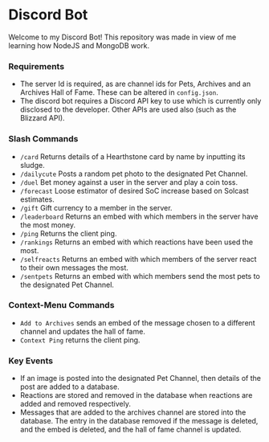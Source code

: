 # Discord Bot

Welcome to my Discord Bot! This repository was made in view of me learning how NodeJS and MongoDB work.

### Requirements
- The server Id is required, as are channel ids for Pets, Archives and an Archives Hall of Fame. These can be altered in `config.json`.
- The discord bot requires a Discord API key to use which is currently only disclosed to the developer. Other APIs are used also (such as the Blizzard API).

### Slash Commands
- `/card` Returns details of a Hearthstone card by name by inputting its sludge.
- `/dailycute` Posts a random pet photo to the designated Pet Channel.
- `/duel` Bet money against a user in the server and play a coin toss.
- `/forecast` Loose estimator of desired SoC increase based on Solcast estimates.
- `/gift` Gift currency to a member in the server.
- `/leaderboard` Returns an embed with which members in the server have the most money.
- `/ping` Returns the client ping.
- `/rankings` Returns an embed with which reactions have been used the most.
- `/selfreacts` Returns an embed with which members of the server react to their own messages the most.
- `/sentpets` Returns an embed with which members send the most pets to the designated Pet Channel.

### Context-Menu Commands
- `Add to Archives` sends an embed of the message chosen to a different channel and updates the hall of fame.
- `Context Ping` returns the client ping.

### Key Events
- If an image is posted into the designated Pet Channel, then details of the post are added to a database.
- Reactions are stored and removed in the database when reactions are added and removed respectively.
- Messages that are added to the archives channel are stored into the database. The entry in the database removed if the message is deleted, and the embed is deleted, and the hall of fame channel is updated.
